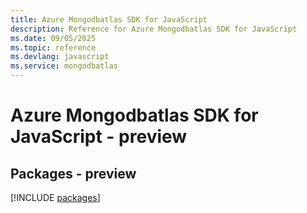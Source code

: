 ```yaml
---
title: Azure Mongodbatlas SDK for JavaScript
description: Reference for Azure Mongodbatlas SDK for JavaScript
ms.date: 09/05/2025
ms.topic: reference
ms.devlang: javascript
ms.service: mongodbatlas
---
```

# Azure Mongodbatlas SDK for JavaScript - preview
## Packages - preview
[!INCLUDE [packages](mongodbatlas-index.md)]